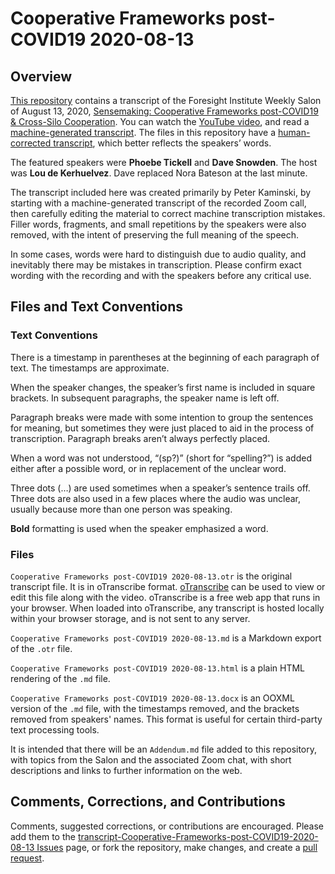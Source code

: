 # Cooperative Frameworks post-COVID19 2020-08-13

## Overview

[This repository](https://github.com/peterkaminski/transcript-Cooperative-Frameworks-post-COVID19-2020-08-13) contains a transcript of the Foresight Institute Weekly Salon of August 13, 2020, [Sensemaking: Cooperative Frameworks post-COVID19 & Cross-Silo Cooperation](https://www.facebook.com/events/901430270378723/).  You can watch the [YouTube video](https://www.youtube.com/watch?v=0qNEDoYYLUY), and read a [machine-generated transcript](https://otter.ai/s/wHFNUJLyTniIetIidPt5fA).  The files in this repository have a [human-corrected transcript](https://github.com/peterkaminski/transcript-Cooperative-Frameworks-post-COVID19-2020-08-13/blob/master/Cooperative%20Frameworks%20post-COVID19%202020-08-13.md), which better reflects the speakers’ words.

The featured speakers were **Phoebe Tickell** and **Dave Snowden**.  The host was **Lou de Kerhuelvez**.  Dave replaced Nora Bateson at the last minute.

The transcript included here was created primarily by Peter Kaminski, by starting with a machine-generated transcript of the recorded Zoom call, then carefully editing the material to correct machine transcription mistakes.  Filler words, fragments, and small repetitions by the speakers were also removed, with the intent of preserving the full meaning of the speech.

In some cases, words were hard to distinguish due to audio quality, and inevitably there may be mistakes in transcription.  Please confirm exact wording with the recording and with the speakers before any critical use.

## Files and Text Conventions

### Text Conventions

There is a timestamp in parentheses at the beginning of each paragraph of text.  The timestamps are approximate.

When the speaker changes, the speaker’s first name is included in square brackets. In subsequent paragraphs, the speaker name is left off.

Paragraph breaks were made with some intention to group the sentences for meaning, but sometimes they were just placed to aid in the process of transcription.  Paragraph breaks aren’t always perfectly placed.

When a word was not understood, “(sp?)” (short for “spelling?”) is added either after a possible word, or in replacement of the unclear word.

Three dots (…) are used sometimes when a speaker’s sentence trails off.  Three dots are also used in a few places where the audio was unclear, usually because more than one person was speaking.

**Bold** formatting is used when the speaker emphasized a word.

### Files

`Cooperative Frameworks post-COVID19 2020-08-13.otr` is the original transcript file.  It is in oTranscribe format.  [oTranscribe](https://otranscribe.com/) can be used to view or edit this file along with the video.  oTranscribe is a free web app that runs in your browser.  When loaded into oTranscribe, any transcript is hosted locally within your browser storage, and is not sent to any server.

`Cooperative Frameworks post-COVID19 2020-08-13.md` is a Markdown export of the `.otr` file.

`Cooperative Frameworks post-COVID19 2020-08-13.html` is a plain HTML rendering of the `.md` file.

`Cooperative Frameworks post-COVID19 2020-08-13.docx` is an OOXML version of the `.md` file, with the timestamps removed, and the brackets removed from speakers' names. This format is useful for certain third-party text processing tools.

It is intended that there will be an `Addendum.md` file added to this repository, with topics from the Salon and the associated Zoom chat, with short descriptions and links to further information on the web.

## Comments, Corrections, and Contributions

Comments, suggested corrections, or contributions are encouraged.  Please add them to the [transcript-Cooperative-Frameworks-post-COVID19-2020-08-13 Issues](https://github.com/peterkaminski/transcript-Cooperative-Frameworks-post-COVID19-2020-08-13/issues) page, or fork the repository, make changes, and create a [pull request](https://github.com/peterkaminski/transcript-Cooperative-Frameworks-post-COVID19-2020-08-13/pulls).

